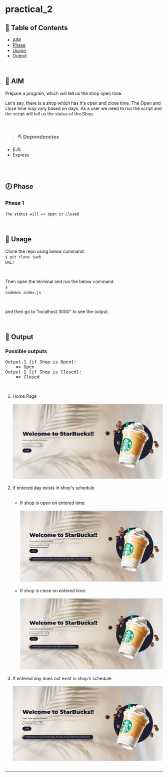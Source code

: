 # practical_2

## 📝 Table of Contents

- [AIM](#aim)
- [Phase](#phase)
- [Usage](#usage)
- [Output](#output)

<br/>

## 🏁 AIM <a name = "aim"></a>

Prepare a program, which will tell us the shop open time.

Let's say, there is a shop which has it's open and close time.
The Open and close time may vary based on days. As a user we need to run the script and the script will tell us the status of the Shop.

<br/>

> ### ⛏️ Dependencies

- EJS
- Express
<br/>

<br/>

## 🕖 Phase <a name = "phase"></a>
### Phase 1
```
The status will => Open or Closed
```
<br/>

## 🎈 Usage <a name = "usage"></a>
Clone the repo using below command:<br/>
<code>$ git clone (web URL)</code><br/>

<br/>

Then open the terminal and run the below command:<br/>
<code>$ nodemon index.js</code><br/>

<br/>

and then go to "localhost:3000" to see the output.
<br/>

<br/>

## 🎉 Output <a name = "output"></a>

### Possible outputs
<pre>
Output-1 [if Shop is Open]:
    => Open
Output-2 [if Shop is Closed]:
    => Closed
</pre>
<br/>

<ol>
    <li>Home Page</li><br/>
    <img src="./outputs/home.png"><br/><br/>
    <li>If entered day exists in shop's schedule</li><br/>
    <ul>
        <li>If shop is open on entered time:</li><br/>
        <img src="./outputs/output1.png"><br/><br/>
        <li>If shop is close on entered time:</li><br/>
        <img src="./outputs/output2.png"><br/><br/>
    </ul>
    <li>If entered day does not exist in shop's schedule</li><br/>
    <img src="./outputs/output3.png"><br/><br/>
</ol>

***